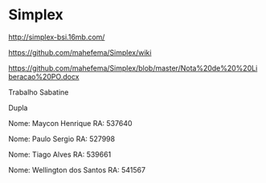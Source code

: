 # Simplex

http://simplex-bsi.16mb.com/

https://github.com/mahefema/Simplex/wiki

https://github.com/mahefema/Simplex/blob/master/Nota%20de%20%20Liberacao%20PO.docx

Trabalho Sabatine

Dupla

Nome: Maycon Henrique RA: 537640

Nome: Paulo Sergio RA: 527998

Nome: Tiago Alves RA:  539661

Nome: Wellington dos Santos RA: 541567
